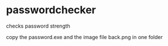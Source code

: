 # passwordchecker
checks password strength  

copy the password.exe and the image file back.png in one folder
